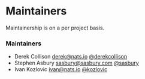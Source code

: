 # Maintainers

Maintainership is on a per project basis.

### Maintainers
  - Derek Collison <derek@nats.io> [@derekcollison](https://github.com/derekcollison)
  - Stephen Asbury <sasbury@sasbury.com> [@sasbury](https://github.com/sasbury)
  - Ivan Kozlovic <ivan@nats.io> [@kozlovic](https://github.com/kozlovic)
